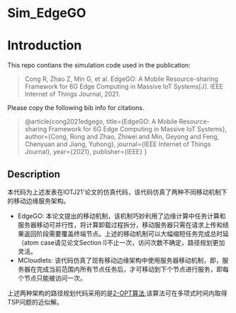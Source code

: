 # Sim_EdgeGO

# Introduction
This repo contians the simulation code used in the publication:
> Cong R, Zhao Z, Min G, et al. EdgeGO: A Mobile Resource-sharing Framework for 6G Edge Computing in Massive IoT Systems[J]. IEEE Internet of Things Journal, 2021.

Please copy the following bib info for citations.

> @article{cong2021edgego,
  title={EdgeGO: A Mobile Resource-sharing Framework for 6G Edge Computing in Massive IoT Systems},
  author={Cong, Rong and Zhao, Zhiwei and Min, Geyong and Feng, Chenyuan and Jiang, Yuhong},
  journal={IEEE Internet of Things Journal},
  year={2021},
  publisher={IEEE}
}

## Description
本代码为上述发表在IOTJ21'论文的仿真代码，该代码仿真了两种不同移动机制下的移动边缘服务架构。
* EdgeGO:
  本论文提出的移动机制，该机制巧妙利用了边缘计算中任务计算和服务器移动可并行性，将计算卸载过程拆分，移动服务器只需在请求上传和结果返回阶段需要覆盖终端节点。上述的移动机制可以大幅缩短任务完成总时延（atom case请见论文Section I)不止一次，访问次数不确定，路径规划更加灵活。
* MCloudlets:
  该代码仿真了现有移动边缘架构中使用服务器移动机制，即，服务器在完成当前范围内所有节点任务后，才可移动到下个节点进行服务，即每个节点只能被访问一次。

上述两种架构的路径规划代码采用的是[2-OPT算法](https://en.wikipedia.org/wiki/2-opt),该算法可在多项式时间内取得TSP问题的近似解。
  
